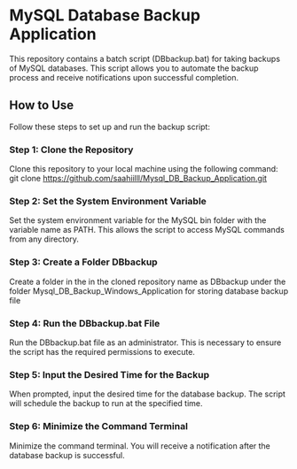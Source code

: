 # MySQL Database Backup Application
This repository contains a batch script (DBbackup.bat) for taking backups of MySQL databases. This script allows you to automate the backup process and receive notifications upon successful completion.

## How to Use
Follow these steps to set up and run the backup script:

### Step 1: Clone the Repository
Clone this repository to your local machine using the following command: git clone https://github.com/saahiilll/Mysql_DB_Backup_Application.git

### Step 2: Set the System Environment Variable
Set the system environment variable for the MySQL bin folder with the variable name as PATH. This allows the script to access MySQL commands from any directory.

### Step 3: Create a Folder DBbackup
Create a folder in the in the cloned repository name as DBbackup under the folder Mysql_DB_Backup_Windows_Application for storing database backup file

### Step 4: Run the DBbackup.bat File
Run the DBbackup.bat file as an administrator. This is necessary to ensure the script has the required permissions to execute.

### Step 5: Input the Desired Time for the Backup
When prompted, input the desired time for the database backup. The script will schedule the backup to run at the specified time.

### Step 6: Minimize the Command Terminal
Minimize the command terminal. You will receive a notification after the database backup is successful.
